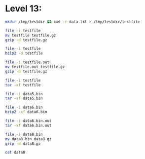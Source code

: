 # Level 13: 
```sh
mkdir /tmp/testdir && xxd -r data.txt > /tmp/testdir/testfile
```
```sh
file -i testfile
mv testfile testfile.gz
gzip -d testfile.gz
```
```sh
file -i testfile
bzip2 -d testfile
```
```sh
file -i testfile.out
mv testfile.out testfile.gz
gzip -d testfile.gz
```
```sh
file -i testfile
tar -xf testfile
```
```sh
file -i data5.bin
tar -xf data5.bin
```
```sh
file -i data6.bin
bzip2 -xf data6.bin
```
```sh
file -i data6.bin.out
tar -xf data6.bin.out
```
```sh
file -i data8.bin
mv data8.bin data8.gz
gzip -d data8.gz
```
```sh
cat data8
```
